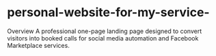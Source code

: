 # personal-website-for-my-service-
Overview  A professional one-page landing page designed to convert visitors into booked calls for social media automation and Facebook Marketplace services.
